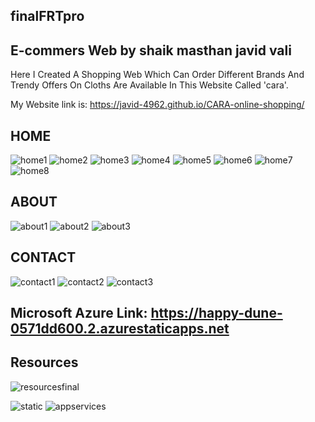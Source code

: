 ## finalFRTpro
## E-commers Web by shaik masthan javid vali


Here I Created A Shopping Web Which Can Order Different Brands And Trendy Offers On Cloths Are Available In This Website Called 'cara'.


My Website link is: https://javid-4962.github.io/CARA-online-shopping/


## HOME
![home1](https://user-images.githubusercontent.com/111061547/198042161-f150df51-9dad-4e7a-9f41-5174665df9cb.jpg)
![home2](https://user-images.githubusercontent.com/111061547/198042187-f7cefb3f-1546-4f8e-8a39-360a31f9ded0.jpg)
![home3](https://user-images.githubusercontent.com/111061547/198042203-081b272a-ba4f-4b6e-b529-0997ba9ea4e8.jpg)
![home4](https://user-images.githubusercontent.com/111061547/198042218-72072589-8179-42ad-8fb7-dfa6d5fc2c23.jpg)
![home5](https://user-images.githubusercontent.com/111061547/198042231-725c26ef-f299-46af-ade5-5779f142af47.jpg)
![home6](https://user-images.githubusercontent.com/111061547/198042251-8fa65584-7648-4892-89d8-35567951a3a0.jpg)
![home7](https://user-images.githubusercontent.com/111061547/198042275-fba1e916-3e5d-4be3-a2dd-7177ab6bc86d.jpg)
![home8](https://user-images.githubusercontent.com/111061547/198042294-524034a4-21c5-4702-b93e-13b74eca8316.jpg)


## ABOUT
![about1](https://user-images.githubusercontent.com/111061547/198043215-da369d0d-21a7-4e6f-9e59-615c031761b1.jpg)
![about2](https://user-images.githubusercontent.com/111061547/198042541-1d508657-4c58-449d-ac08-118cf1759555.jpg)
![about3](https://user-images.githubusercontent.com/111061547/198042557-5e38145f-2cef-407b-93a9-3da13ea43680.jpg)


## CONTACT
![contact1](https://user-images.githubusercontent.com/111061547/198042627-5a35158c-ede3-4253-9251-a539927903fa.jpg)
![contact2](https://user-images.githubusercontent.com/111061547/198042642-82cf9be5-7723-4395-b1f4-c586037c6718.jpg)
![contact3](https://user-images.githubusercontent.com/111061547/198042659-f216454a-cb95-4453-b4e9-c91818f7b705.jpg)


## Microsoft Azure Link: https://happy-dune-0571dd600.2.azurestaticapps.net

## Resources 
![resourcesfinal](https://user-images.githubusercontent.com/111061547/200832592-25384d69-4743-4f52-a7e7-548625ca25cf.jpg)

![static](https://user-images.githubusercontent.com/111061547/200832902-a6cfb423-7387-4de4-83f5-52cc9287362e.jpg)
![appservices](https://user-images.githubusercontent.com/111061547/200832910-86ff8495-9030-49b1-b61c-405ed5f7f48f.jpg)

